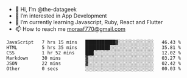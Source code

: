 - 👋 Hi, I’m @the-datageek
- 👀 I’m interested in App Development
- 🌱 I’m currently learning Javascript, Ruby, React and Flutter
- 📫 How to reach me moraaf770@gmail.com

<!---
the-datageek/the-datageek is a ✨ special ✨ repository because its `README.md` (this file) appears on your GitHub profile.
You can click the Preview link to take a look at your changes.
--->
<!--START_SECTION:waka-->

```text
JavaScript   7 hrs 15 mins   ███████████▓░░░░░░░░░░░░░   46.43 %
HTML         5 hrs 35 mins   █████████░░░░░░░░░░░░░░░░   35.81 %
CSS          1 hr 52 mins    ███░░░░░░░░░░░░░░░░░░░░░░   12.02 %
Markdown     30 mins         ▓░░░░░░░░░░░░░░░░░░░░░░░░   03.27 %
JSON         22 mins         ▓░░░░░░░░░░░░░░░░░░░░░░░░   02.42 %
Other        0 secs          ░░░░░░░░░░░░░░░░░░░░░░░░░   00.03 %
```

<!--END_SECTION:waka-->
